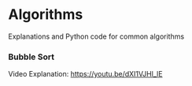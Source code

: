 # Algorithms

Explanations and Python code for common algorithms


### Bubble Sort
Video Explanation: https://youtu.be/dXI1VJHl_lE


